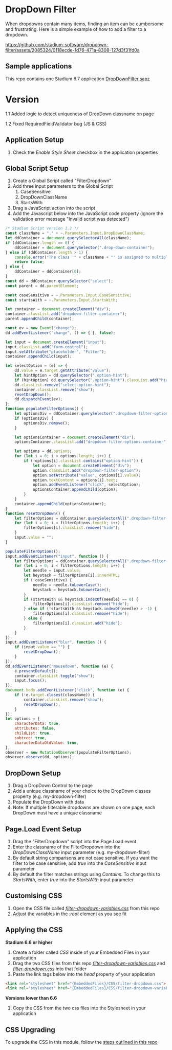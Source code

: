 # DropDown Filter

When dropdowns contain many items, finding an item can be cumbersome and frustrating. Here is a simple example of how to add a filter to a dropdown. 

https://github.com/stadium-software/dropdown-filter/assets/2085324/0118ecde-1d76-471a-8308-127d3f31fd0a

## Sample applications
This repo contains one Stadium 6.7 application
[DropDownFilter.sapz](Stadium6/DropDownFilter.sapz?raw=true)

# Version 
1.1 Added logic to detect uniqueness of DropDown classname on page

1.2 Fixed RequiredFieldValidator bug (JS & CSS)

## Application Setup
1. Check the *Enable Style Sheet* checkbox in the application properties

## Global Script Setup
1. Create a Global Script called "FilterDropdown"
2. Add three input parameters to the Global Script
   1. CaseSensitive
   2. DropDownClassName
   3. StartsWith
3. Drag a JavaScript action into the script
4. Add the Javascript below into the JavaScript code property (ignore the validation error message "Invalid script was detected")
```javascript
/* Stadium Script version 1.2 */
const className = "." + ~.Parameters.Input.DropDownClassName;
let ddContainer = document.querySelectorAll(className);
if (ddContainer.length == 0) {
    ddContainer = document.querySelector(".drop-down-container");
} else if (ddContainer.length > 1) {
    console.error("The class '" + className + "' is assigned to multiple DropDowns. Every filterable DropDown must have a unique classname");
    return false;
} else { 
    ddContainer = ddContainer[0];
}
const dd = ddContainer.querySelector("select");
const parent = dd.parentElement;

const caseSensitive = ~.Parameters.Input.CaseSensitive;
const startsWith = ~.Parameters.Input.StartsWith;

let container = document.createElement("div");
container.classList.add("dropdown-filter-container");
parent.appendChild(container);

const ev = new Event("change");
dd.addEventListener("change", () => { }, false);

let input = document.createElement("input");
input.classList.add("form-control");
input.setAttribute("placeholder", "Filter");
container.appendChild(input);

let selectOption = (e) => {
    dd.value = e.target.getAttribute("value");
    let hintOption = dd.querySelector(".option-hint");
    if (hintOption) dd.querySelector(".option-hint").classList.add("hide");
    dd.classList.remove("select-option-hint");
    container.classList.remove("show");
    resetDropDown();
    dd.dispatchEvent(ev);
};
function populateFilterOptions() {
    let optionsDiv = ddContainer.querySelector(".dropdown-filter-options-container");
    if (optionsDiv) {
        optionsDiv.remove();
    }

    let optionsContainer = document.createElement("div");
    optionsContainer.classList.add("dropdown-filter-options-container");

    let options = dd.options;
    for (let i = 0; i < options.length; i++) {
        if (!options[i].classList.contains("option-hint")) {
            let option = document.createElement("div");
            option.classList.add("dropdown-filter-option");
            option.setAttribute("value", options[i].value);
            option.textContent = options[i].text;
            option.addEventListener("click", selectOption);
            optionsContainer.appendChild(option);
        }
    }
    container.appendChild(optionsContainer);
}
function resetDropDown() {
    let filterOptions = ddContainer.querySelectorAll(".dropdown-filter-option");
    for (let i = 0; i < filterOptions.length; i++) {
        filterOptions[i].classList.remove("hide");
    }
    input.value = "";
}

populateFilterOptions();
input.addEventListener("input", function () {
    let filterOptions = ddContainer.querySelectorAll(".dropdown-filter-option");
    for (let i = 0; i < filterOptions.length; i++) {
        let needle = input.value;
        let heystack = filterOptions[i].innerHTML;
        if (!caseSensitive) { 
            needle = needle.toLowerCase();
            heystack = heystack.toLowerCase();
        }
        if (startsWith && heystack.indexOf(needle) == 0) {
            filterOptions[i].classList.remove("hide");
        } else if (!startsWith && heystack.indexOf(needle) > -1) {
            filterOptions[i].classList.remove("hide");
        } else {
            filterOptions[i].classList.add("hide");
        }
    }
});
input.addEventListener("blur", function () {
    if (input.value == "") {
        resetDropDown();
    }
});
dd.addEventListener("mousedown", function (e) {
    e.preventDefault();
    container.classList.toggle("show");
    input.focus();
});
document.body.addEventListener("click", function (e) {
    if (!e.target.closest(className)) {
        container.classList.remove("show");
        resetDropDown();
    }
});
let options = {
    characterData: true,
    attributes: false,
    childList: true,
    subtree: true,
    characterDataOldValue: true,
},
observer = new MutationObserver(populateFilterOptions);
observer.observe(dd, options);
```

## DropDown Setup
1. Drag a DropDown Control to the page
2. Add a unique classname of your choice to the DropDown classes property (e.g. my-dropdown-filter)
3. Populate the DropDown with data
4. Note: If multiple filterable dropdowns are shown on one page, each DropDown must have a unique classname

## Page.Load Event Setup
1. Drag the "FilterDropdown" script into the Page.Load event
2. Enter the classname of the FilterDropdown into the *DropDownClassName* input parameter (e.g. my-dropdown-filter)
3. By default string comparisons are not case sensitive. If you want the filter to be case sensitive, add *true* into the *CaseSensitive* input parameter
4. By default the filter matches strings using *Contains*. To change this to *StartsWith*, enter *true* into the *StartsWith* input parameter

## Customising CSS
1. Open the CSS file called [*filter-dropdown-variables.css*](filter-dropdown-variables.css) from this repo
2. Adjust the variables in the *:root* element as you see fit

## Applying the CSS

**Stadium 6.6 or higher**
1. Create a folder called *CSS* inside of your Embedded Files in your application
2. Drag the two CSS files from this repo [*filter-dropdown-variables.css*](filter-dropdown-variables.css) and [*filter-dropdown.css*](filter-dropdown.css) into that folder
3. Paste the link tags below into the *head* property of your application
```html
<link rel="stylesheet" href="{EmbeddedFiles}/CSS/filter-dropdown.css">
<link rel="stylesheet" href="{EmbeddedFiles}/CSS/filter-dropdown-variables.css">
``` 

**Versions lower than 6.6**
1. Copy the CSS from the two css files into the Stylesheet in your application

## CSS Upgrading
To upgrade the CSS in this module, follow the [steps outlined in this repo](https://github.com/stadium-software/samples-upgrading)
